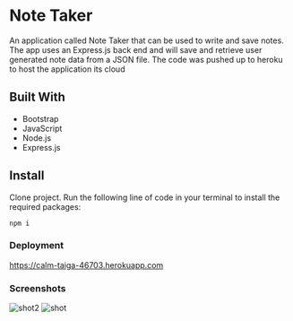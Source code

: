 # Note Taker

An application called Note Taker that can be used to write and save notes.
The app uses an Express.js back end and will save and retrieve user generated note data from a JSON file.
The code was pushed up to heroku to host the application its cloud

## Built With

- Bootstrap
- JavaScript
- Node.js
- Express.js

## Install

Clone project.
Run the following line of code in your terminal to install the required packages:

```
npm i
```

### Deployment

https://calm-taiga-46703.herokuapp.com

### Screenshots


![shot2](https://user-images.githubusercontent.com/131811220/236659287-9864f418-270e-40ae-ab0b-f4fe85aeca2e.png)
![shot](https://user-images.githubusercontent.com/131811220/236659288-9301b260-e8d2-43c3-9261-dd897c3a020a.png)
